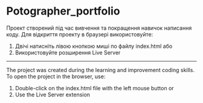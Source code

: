 # Potographer_portfolio

Проект створений під час вивчення та покращення навичок написання коду. Для відкриття проекту в браузері використовуйте:

1) Двічі натисніть лівою кнопкою миші по файлу index.html
     або
2) Використовуйте розширення Live Server

--------------------------------------------------------------------------------------------------------------------------

The project was created during the learning and improvement coding skills. To open the project in the browser, use:

1) Double-click on the index.html file with the left mouse button
     or
3) Use the Live Server extension
